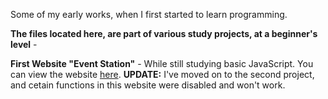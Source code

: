 Some of my early works, when I first started to learn programming.

<b>The files located here, are part of various study projects, at a beginner's level</b> -

<b>First Website "Event Station"</b> - While still studying basic JavaScript. You can view the website <a href="https://o-k-g.github.io/Study-projects/First%20website/index.html">here</a>. <b>UPDATE:</b> I've moved on to the second project, and cetain functions in this website were disabled and won't work.
